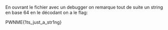En ouvrant le fichier avec un debugger on remarque tout de suite un string en base 64 en le décodant on a le flag:

PWNME{1ts_just_a_str1ng}
